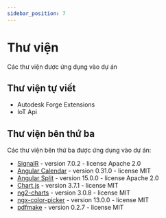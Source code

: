 ```yaml
---
sidebar_position: 7
---
```


# Thư viện
Các thư viện được ứng dụng vào dự án

## Thư viện tự viết
- Autodesk Forge Extensions
- IoT Api

## Thư viện bên thứ ba
Các thư viện bên thứ ba được ứng dụng vào dự án:
- [SignalR](https://notifee.app/) - version 7.0.2 - license Apache 2.0
- [Angular Calendar](https://rnfirebase.io/) - version 0.31.0 - license MIT
- [Angular Split](https://github.com/react-native-async-storage/async-storage#readme) - version 15.0.0 - license Apache 2.0
- [Chart.js](https://github.com/react-native-async-storage/async-storage#readme) - version 3.7.1 - license MIT
- [ng2-charts](https://reactnavigation.org/) - version 3.0.8 - license MIT
- [ngx-color-picker](https://redux.js.org/) - version 13.0.0 - license MIT
- [pdfmake](https://www.i18next.com/) - version 0.2.7 - license MIT
